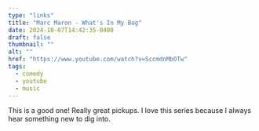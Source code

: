 ```yaml
---
type: "links"
title: "Marc Maron - What's In My Bag"
date: 2024-10-07T14:42:35-0400
draft: false
thumbnail: ""
alt: ""
href: "https://www.youtube.com/watch?v=SccmdnMbOTw"
tags:
  - comedy
  - youtube
  - music
---
```


This is a good one! Really great pickups. I love this series because I always hear something new to dig into.
